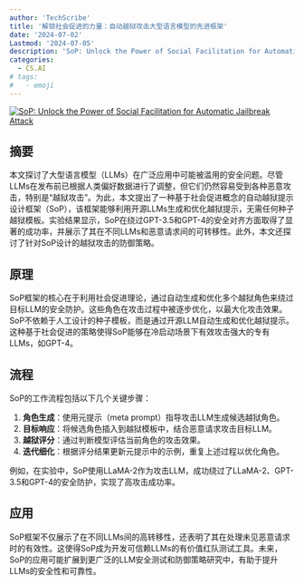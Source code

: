 ```yaml
---
author: 'TechScribe'
title: '解锁社会促进的力量：自动越狱攻击大型语言模型的先进框架'
date: '2024-07-02'
Lastmod: '2024-07-05'
description: 'SoP: Unlock the Power of Social Facilitation for Automatic Jailbreak Attack'
categories:
  - CS.AI
# tags:
#   - emoji
---
```


[![SoP: Unlock the Power of Social Facilitation for Automatic Jailbreak Attack](https://arxiv-research-1301205113.cos.ap-guangzhou.myqcloud.com/images/2407.01902v1.pdf_0.jpg)](https://arxiv.org/abs/2407.01902v1)

## 摘要

本文探讨了大型语言模型（LLMs）在广泛应用中可能被滥用的安全问题。尽管LLMs在发布前已根据人类偏好数据进行了调整，但它们仍然容易受到各种恶意攻击，特别是“越狱攻击”。为此，本文提出了一种基于社会促进概念的自动越狱提示设计框架（SoP），该框架能够利用开源LLMs生成和优化越狱提示，无需任何种子越狱模板。实验结果显示，SoP在绕过GPT-3.5和GPT-4的安全对齐方面取得了显著的成功率，并展示了其在不同LLMs和恶意请求间的可转移性。此外，本文还探讨了针对SoP设计的越狱攻击的防御策略。<!--more-->

## 原理

SoP框架的核心在于利用社会促进理论，通过自动生成和优化多个越狱角色来绕过目标LLM的安全防护。这些角色在攻击过程中被逐步优化，以最大化攻击效果。SoP不依赖于人工设计的种子模板，而是通过开源LLM自动生成和优化越狱提示。这种基于社会促进的策略使得SoP能够在冷启动场景下有效攻击强大的专有LLMs，如GPT-4。

## 流程

SoP的工作流程包括以下几个关键步骤：
1. **角色生成**：使用元提示（meta prompt）指导攻击LLM生成候选越狱角色。
2. **目标响应**：将候选角色插入到越狱模板中，结合恶意请求攻击目标LLM。
3. **越狱评分**：通过判断模型评估当前角色的攻击效果。
4. **迭代细化**：根据评分结果更新元提示中的示例，重复上述过程以优化角色。

例如，在实验中，SoP使用LLaMA-2作为攻击LLM，成功绕过了LLaMA-2、GPT-3.5和GPT-4的安全防护，实现了高攻击成功率。

## 应用

SoP框架不仅展示了在不同LLMs间的高转移性，还表明了其在处理未见恶意请求时的有效性。这使得SoP成为开发可信赖LLMs的有价值红队测试工具。未来，SoP的应用可能扩展到更广泛的LLM安全测试和防御策略研究中，有助于提升LLMs的安全性和可靠性。